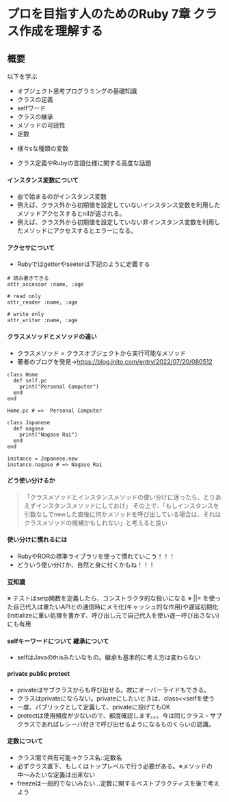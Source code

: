 # プロを目指す人のためのRuby 7章 クラス作成を理解する

## 概要

以下を学ぶ

* オブジェクト思考プログラミングの基礎知識
* クラスの定義
* selfワード
* クラスの継承
* メソッドの可読性
* 定数
+ 様々sな種類の変数
* クラス定義やRubyの言語仕様に関する高度な話題

#### インスタンス変数について

* @で始まるのがインスタンス変数
* 例えば、クラス外から初期値を設定していないインスタンス変数を利用したメソッドアクセスするとnilが返される。
* 例えば、クラス外から初期値を設定していない非インスタンス変数を利用したメソッドにアクセスするとエラーになる。

#### アクセサについて

* Rubyではgetterやseeterは下記のように定義する

```
# 読み書きできる
attr_accessor :name, :age

# read only
attr_reader :name, :age

# write only
attr_writer :name, :age
```

#### クラスメソッドとメソッドの違い

* クラスメソッド = クラスオブジェクトから実行可能なメソッド
* 著者のブログを発見→https://blog.jnito.com/entry/2022/07/20/080512

```
class Home
  def self.pc
    print("Personal Computer")
  end
end

Home.pc # =>  Personal Computer

```

```
class Japanese
  def nagase
    print("Nagase Rai")
  end
end

instance = Japanese.new
instance.nagase # => Nagase Rai 

```

#### どう使い分けるか

> 「クラスメソッドとインスタンスメソッドの使い分けに迷ったら、とりあえずインスタンスメソッドにしておけ」
> その上で、「もしインスタンスを引数なしでnewした直後に何かメソッドを呼び出している場合は、それはクラスメソッドの候補かもしれない」と考えると良い

#### 使い分けに慣れるには

* RubyやRORの標準ライブラリを使って慣れていこう！！！
* どういう使い分けか、自然と身に付くかもね！！！

#### 豆知識

※ テストはsetp関数を定義したら、コンストラクタ的な扱いになる
※ ||= を使った自己代入は重たいAPIとの通信時にメモ化(キャッシュ的な作用)や遅延初期化(initializeに重い処理を書かず、呼び出し元で自己代入を使い逐一呼び出さない)にも有用


#### selfキーワードについて 継承について

* selfはJavaのthisみたいなもの。継承も基本的に考え方は変わらない

#### private public protect

* privateはサブクラスからも呼び出せる。故にオーバーライドもできる。
* クラスはprivateにならない。privateにしたいときは、class<<selfを使う
* 一度、パブリックとして定義して、privateに投げてもOK
* protectは使用頻度が少ないので、都度確認します。。。今は同じクラス・サブクラスであればレシーバ付きで呼び出せるようになるものくらいの認識。

#### 定数について

* クラス間で共有可能→クラス名::定数名
* 必ずクラス直下、もしくはトップレベルで行う必要がある。※メソッドの中〜みたいな定義は出来ない
* freezeは一般的でないみたい...定数に関するベストプラクティスを後で考えよう



